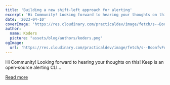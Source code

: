 ```yaml
---
title: 'Building a new shift-left approach for alerting'
excerpt: 'Hi Community! Looking forward to hearing your thoughts on this!  Keep is an open-source alerting CLI...'
date: '2023-04-10'
coverImage: 'https://res.cloudinary.com/practicaldev/image/fetch/s--BoonfvFo--/c_imagga_scale,f_auto,fl_progressive,h_420,q_auto,w_1000/https://dev-to-uploads.s3.amazonaws.com/uploads/articles/7nbq2d2jh6xand6dft3a.png'
author:
  name: Koders
  picture: "assets/blog/authors/koders.png"
ogImage:
  url: 'https://res.cloudinary.com/practicaldev/image/fetch/s--BoonfvFo--/c_imagga_scale,f_auto,fl_progressive,h_420,q_auto,w_1000/https://dev-to-uploads.s3.amazonaws.com/uploads/articles/7nbq2d2jh6xand6dft3a.png'
---
```


Hi Community! Looking forward to hearing your thoughts on this!  Keep is an open-source alerting CLI...

[Read more](https://dev.to/keephq/building-a-new-shift-left-approach-for-alerting-3pj)
